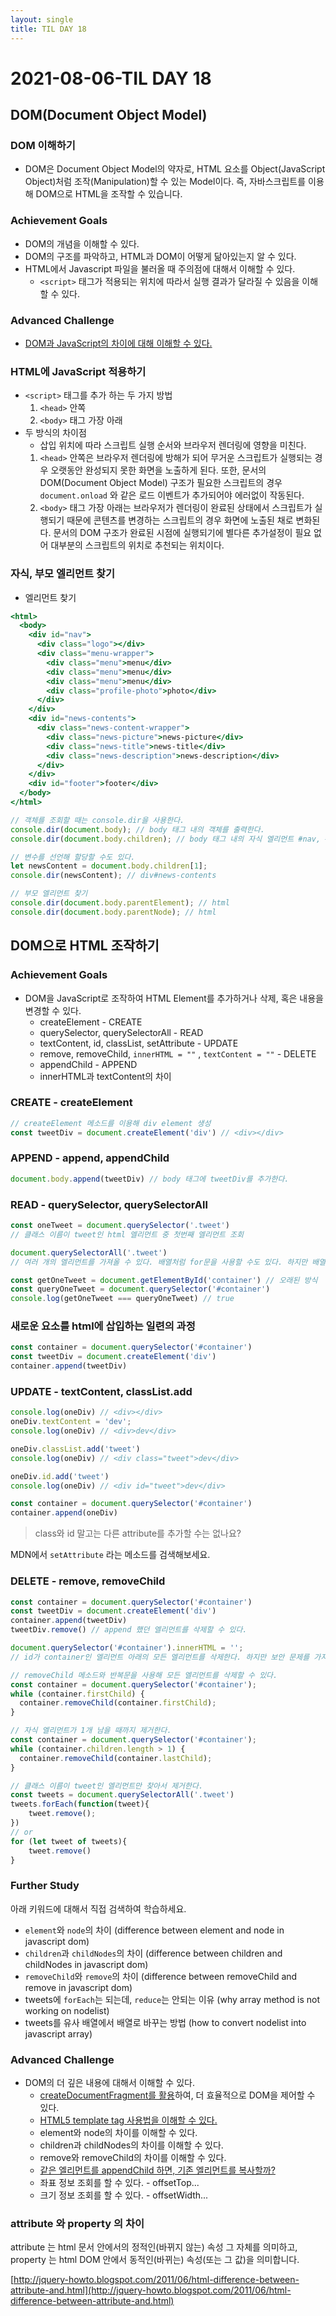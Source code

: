 ```yaml
---
layout: single
title: TIL DAY 18
---
```

# 2021-08-06-TIL DAY 18

## DOM(Document Object Model)

### DOM 이해하기

- DOM은 Document Object Model의 약자로, HTML 요소를 Object(JavaScript Object)처럼 조작(Manipulation)할 수 있는 Model이다. 즉, 자바스크립트를 이용해 DOM으로 HTML을 조작할 수 있습니다.

### **Achievement Goals**

- DOM의 개념을 이해할 수 있다.
- DOM의 구조를 파악하고, HTML과 DOM이 어떻게 닮아있는지 알 수 있다.
- HTML에서 Javascript 파일을 불러올 때 주의점에 대해서 이해할 수 있다.
  - `<script>` 태그가 적용되는 위치에 따라서 실행 결과가 달라질 수 있음을 이해할 수 있다.

### **Advanced Challenge**

- [DOM과 JavaScript의 차이에 대해 이해할 수 있다.](https://developer.mozilla.org/en-US/docs/Web/API/Document_Object_Model/Introduction#DOM_and_JavaScript)

### HTML에 JavaScript 적용하기

- `<script>` 태그를 추가 하는 두 가지 방법
    1. `<head>` 안쪽
    2. `<body>` 태그 가장 아래
- 두 방식의 차이점
    - 삽입 위치에 따라 스크립트 실행 순서와 브라우저 렌더링에 영향을 미친다.
    1. `<head>` 안쪽은 브라우저 렌더링에 방해가 되어 무거운 스크립트가 실행되는 경우 오랫동안 완성되지 못한 화면을 노출하게 된다. 또한, 문서의 DOM(Document Object Model) 구조가 필요한 스크립트의 경우 `document.onload` 와 같은 로드 이벤트가 추가되어야 에러없이 작동된다.
    2. `<body>` 태그 가장 아래는 브라우저가 렌더링이 완료된 상태에서 스크립트가 실행되기 때문에 콘텐츠를 변경하는 스크립트의 경우 화면에 노출된 채로 변화된다. 문서의 DOM 구조가 완료된 시점에 실행되기에 별다른 추가설정이 필요 없어 대부분의 스크립트의 위치로 추천되는 위치이다.

### 자식, 부모 엘리먼트 찾기

- 엘리먼트 찾기

```jsx
<html>
  <body>
    <div id="nav">
      <div class="logo"></div>
      <div class="menu-wrapper">
        <div class="menu">menu</div>
        <div class="menu">menu</div>
        <div class="menu">menu</div>
        <div class="profile-photo">photo</div>
      </div>
    </div>
    <div id="news-contents">
      <div class="news-content-wrapper">
        <div class="news-picture">news-picture</div>
        <div class="news-title">news-title</div>
        <div class="news-description">news-description</div>
      </div>
    </div>
    <div id="footer">footer</div>
  </body>
</html>
```

```jsx
// 객체를 조회할 때는 console.dir을 사용한다.
console.dir(document.body); // body 태그 내의 객체를 출력한다. 
console.dir(document.body.children); // body 태그 내의 자식 엘리먼트 #nav, #news-contents, #footer를 출력한다.

// 변수를 선언해 할당할 수도 있다.
let newsContent = document.body.children[1];
console.dir(newsContent); // div#news-contents

// 부모 엘리먼트 찾기
console.dir(document.body.parentElement); // html
console.dir(document.body.parentNode); // html
```

## DOM으로 HTML 조작하기
### **Achievement Goals**

- DOM을 JavaScript로 조작하여 HTML Element를 추가하거나 삭제, 혹은 내용을 변경할 수 있다.
    - createElement - CREATE
    - querySelector, querySelectorAll - READ
    - textContent, id, classList, setAttribute - UPDATE
    - remove, removeChild, `innerHTML = ""` , `textContent = ""` - DELETE
    - appendChild - APPEND
    - innerHTML과 textContent의 차이

### CREATE - createElement

```jsx
// createElement 메소드를 이용해 div element 생성
const tweetDiv = document.createElement('div') // <div></div>
```

### APPEND - append, appendChild

```jsx
document.body.append(tweetDiv) // body 태그에 tweetDiv를 추가한다.
```

### READ - querySelector, querySelectorAll

```jsx
const oneTweet = document.querySelector('.tweet') 
// 클래스 이름이 tweet인 html 엘리먼트 중 첫번째 엘리먼트 조회

document.querySelectorAll('.tweet')
// 여러 개의 엘리먼트를 가져올 수 있다. 배열처럼 for문을 사용할 수도 있다. 하지만 배열이 아닌 유사 배열(Array-like Object)이다.

const getOneTweet = document.getElementById('container') // 오래된 방식
const queryOneTweet = document.querySelector('#container')
console.log(getOneTweet === queryOneTweet) // true
```

### 새로운 요소를 html에 삽입하는 일련의 과정

```jsx
const container = document.querySelector('#container')
const tweetDiv = document.createElement('div')
container.append(tweetDiv)
```

### UPDATE - textContent, classList.add

```jsx
console.log(oneDiv) // <div></div>
oneDiv.textContent = 'dev';
console.log(oneDiv) // <div>dev</div>

oneDiv.classList.add('tweet')
console.log(oneDiv) // <div class="tweet">dev</div>

oneDiv.id.add('tweet')
console.log(oneDiv) // <div id="tweet">dev</div>

const container = document.querySelector('#container')
container.append(oneDiv)
```

> class와 id 말고는 다른 attribute를 추가할 수는 없나요?

MDN에서 `setAttribute` 라는 메소드를 검색해보세요.

### DELETE - remove, removeChild

```jsx
const container = document.querySelector('#container')
const tweetDiv = document.createElement('div')
container.append(tweetDiv)
tweetDiv.remove() // append 했던 엘리먼트를 삭제할 수 있다.

document.querySelector('#container').innerHTML = '';
// id가 container인 엘리먼트 아래의 모든 엘리먼트를 삭제한다. 하지만 보안 문제를 가지고 있기 때문에 아래 방법을 사용한다.

// removeChild 메소드와 반복문을 사용해 모든 엘리먼트를 삭제할 수 있다.
const container = document.querySelector('#container');
while (container.firstChild) {
  container.removeChild(container.firstChild);
}

// 자식 엘리먼트가 1개 남을 때까지 제거한다.
const container = document.querySelector('#container');
while (container.children.length > 1) {
  container.removeChild(container.lastChild);
}

// 클래스 이름이 tweet인 엘리먼트만 찾아서 제거한다.
const tweets = document.querySelectorAll('.tweet')
tweets.forEach(function(tweet){
    tweet.remove();
})
// or
for (let tweet of tweets){
    tweet.remove()
}

```

### **Further Study**

아래 키워드에 대해서 직접 검색하여 학습하세요.

- `element`와 `node`의 차이 (difference between element and node in javascript dom)
- `children`과 `childNodes`의 차이 (difference between children and childNodes in javascript dom)
- `removeChild`와 `remove`의 차이 (difference between removeChild and remove in javascript dom)
- tweets에 `forEach`는 되는데, `reduce`는 안되는 이유 (why array method is not working on nodelist)
- tweets를 유사 배열에서 배열로 바꾸는 방법 (how to convert nodelist into javascript array)

### **Advanced Challenge**

- DOM의 더 깊은 내용에 대해서 이해할 수 있다.
    - [createDocumentFragment를 활용](https://developer.mozilla.org/en-US/docs/Web/API/Document/createDocumentFragment)하여, 더 효율적으로 DOM을 제어할 수 있다.
    - [HTML5 template tag 사용법을 이해할 수 있다.](https://developer.mozilla.org/en-US/docs/Web/HTML/Element/template)
    - element와 node의 차이를 이해할 수 있다.
    - children과 childNodes의 차이를 이해할 수 있다.
    - remove와 removeChild의 차이를 이해할 수 있다.
    - [같은 엘리먼트를 appendChild 하면, 기존 엘리먼트를 복사할까?](https://indepth.dev/here-is-why-appendchild-moves-a-dom-node-between-parents/)
    - 좌표 정보 조회를 할 수 있다. - offsetTop...
    - 크기 정보 조회를 할 수 있다. - offsetWidth...

### attribute 와 property 의 차이

attribute 는 html 문서 안에서의 정적인(바뀌지 않는) 속성 그 자체를 의미하고, property 는 html DOM 안에서 동적인(바뀌는) 속성(또는 그 값)을 의미합니다.

[http://jquery-howto.blogspot.com/2011/06/html-difference-between-attribute-and.html](http://jquery-howto.blogspot.com/2011/06/html-difference-between-attribute-and.html)
